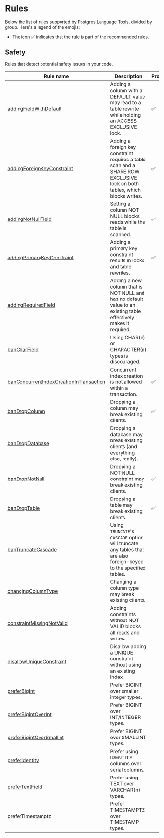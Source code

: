 # Rules

Below the list of rules supported by Postgres Language Tools, divided by group. Here's a legend of the emojis:

- The icon ✅ indicates that the rule is part of the recommended rules.

[//]: # (BEGIN RULES_INDEX)

## Safety

Rules that detect potential safety issues in your code.

| Rule name | Description | Properties |
| --- | --- | --- |
| [addingFieldWithDefault](./adding-field-with-default) | Adding a column with a DEFAULT value may lead to a table rewrite while holding an ACCESS EXCLUSIVE lock. | ✅ |
| [addingForeignKeyConstraint](./adding-foreign-key-constraint) | Adding a foreign key constraint requires a table scan and a SHARE ROW EXCLUSIVE lock on both tables, which blocks writes. | ✅ |
| [addingNotNullField](./adding-not-null-field) | Setting a column NOT NULL blocks reads while the table is scanned. | ✅ |
| [addingPrimaryKeyConstraint](./adding-primary-key-constraint) | Adding a primary key constraint results in locks and table rewrites. | ✅ |
| [addingRequiredField](./adding-required-field) | Adding a new column that is NOT NULL and has no default value to an existing table effectively makes it required. |  |
| [banCharField](./ban-char-field) | Using CHAR(n) or CHARACTER(n) types is discouraged. |  |
| [banConcurrentIndexCreationInTransaction](./ban-concurrent-index-creation-in-transaction) | Concurrent index creation is not allowed within a transaction. | ✅ |
| [banDropColumn](./ban-drop-column) | Dropping a column may break existing clients. | ✅ |
| [banDropDatabase](./ban-drop-database) | Dropping a database may break existing clients (and everything else, really). |  |
| [banDropNotNull](./ban-drop-not-null) | Dropping a NOT NULL constraint may break existing clients. | ✅ |
| [banDropTable](./ban-drop-table) | Dropping a table may break existing clients. | ✅ |
| [banTruncateCascade](./ban-truncate-cascade) | Using `TRUNCATE`'s `CASCADE` option will truncate any tables that are also foreign-keyed to the specified tables. |  |
| [changingColumnType](./changing-column-type) | Changing a column type may break existing clients. |  |
| [constraintMissingNotValid](./constraint-missing-not-valid) | Adding constraints without NOT VALID blocks all reads and writes. |  |
| [disallowUniqueConstraint](./disallow-unique-constraint) | Disallow adding a UNIQUE constraint without using an existing index. |  |
| [preferBigInt](./prefer-big-int) | Prefer BIGINT over smaller integer types. |  |
| [preferBigintOverInt](./prefer-bigint-over-int) | Prefer BIGINT over INT/INTEGER types. |  |
| [preferBigintOverSmallint](./prefer-bigint-over-smallint) | Prefer BIGINT over SMALLINT types. |  |
| [preferIdentity](./prefer-identity) | Prefer using IDENTITY columns over serial columns. |  |
| [preferTextField](./prefer-text-field) | Prefer using TEXT over VARCHAR(n) types. |  |
| [preferTimestamptz](./prefer-timestamptz) | Prefer TIMESTAMPTZ over TIMESTAMP types. |  |

[//]: # (END RULES_INDEX)


